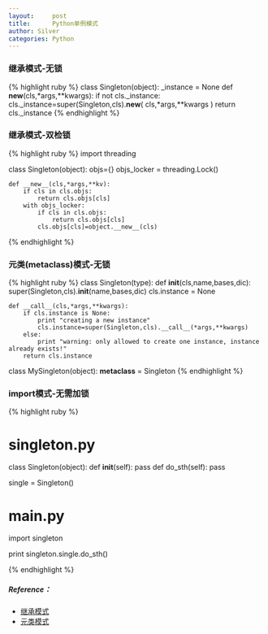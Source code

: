 ```yaml
---
layout:     post
title:      Python单例模式
author: Silver
categories: Python
---
```


### 继承模式-无锁

{% highlight ruby %}
class Singleton(object):
    _instance = None
    def __new__(cls,*args,**kwargs):
        if not cls._instance:
            cls._instance=super(Singleton,cls).__new__(
                cls,*args,**kwargs
            )
            return cls._instance
{% endhighlight %}

### 继承模式-双检锁

{% highlight ruby %}
import threading

class Singleton(object):
    objs={}
    objs_locker = threading.Lock()

    def __new__(cls,*args,**kv):
        if cls in cls.objs:
            return cls.objs[cls]
        with objs_locker:
            if cls in cls.objs:
                return cls.objs[cls]
            cls.objs[cls]=object.__new__(cls)
{% endhighlight %}

### 元类(metaclass)模式-无锁

{% highlight ruby %}
class Singleton(type):
    def __init__(cls,name,bases,dic):
        super(Singleton,cls).__init__(name,bases,dic)
        cls.instance = None
    
    def __call__(cls,*args,**kwargs):
        if cls.instance is None:
            print "creating a new instance"
            cls.instance=super(Singleton,cls).__call__(*args,**kwargs)
        else:
            print "warning: only allowed to create one instance, instance already exists!"
        return cls.instance

class MySingleton(object):
    __metaclass__ = Singleton
{% endhighlight %}

### import模式-无需加锁

{% highlight ruby %}
# singleton.py
class Singleton(object):
    def __init__(self):
        pass
    def do_sth(self):
        pass

single = Singleton()
# main.py
import singleton

print singleton.single.do_sth()

{% endhighlight %}

##### Reference：

* [继承模式][1]
* [元类模式][2]

[1]:https://github.com/SilverW0o0W/Blog-Code/blob/master/%E6%94%B9%E5%96%84Python%E7%A8%8B%E5%BA%8F%E7%9A%8491%E4%B8%AA%E5%BB%BA%E8%AE%AE/Suggestion%2050/singleton.py
[2]:https://github.com/SilverW0o0W/Blog-Code/blob/master/%E6%94%B9%E5%96%84Python%E7%A8%8B%E5%BA%8F%E7%9A%8491%E4%B8%AA%E5%BB%BA%E8%AE%AE/Suggestion%2062/singleton.py
